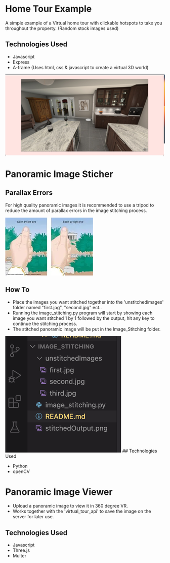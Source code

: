 # Home Tour Example

A simple example of a Virtual home tour with clickable hotspots to take you throughout the property. (Random stock images used)


## Technologies Used

- Javascript
- Express
- A-frame (Uses html, css & javascript to create a virtual 3D world)

<img src="/readme_images/tour_example.png">

# Panoramic Image Sticher

## Parallax Errors
For high quality panoramic images it is recommended to use a tripod to reduce the amount of parallax errors in the image stitching process.

<img src="/readme_images/Parallax.webp">

## How To

- Place the images you want stitched together into the 'unstitchedimages' folder named "first.jpg", "second.jpg" ect..
- Running the image_stitching.py program will start by showing each image you want stitched 1 by 1 followed by the output, hit any key to continue the stitching process. 
- The stitched panoramic image will be put in the Image_Stitching folder.

<img src="/readme_images/stitch_example.png">
## Technologies Used

- Python
- openCV



# Panoramic Image Viewer

- Upload a panoramic image to view it in 360 degree VR.
- Works together with the 'virtual_tour_api' to save the image on the server for later use.

## Technologies Used

- Javascript
- Three.js
- Multer